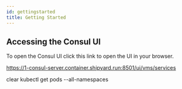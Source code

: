 ```yaml
---
id: gettingstarted
title: Getting Started
---
```


<TerminalVisor>
  <Terminal target="tools.container.shipyard.run" shell="/bin/bash" workdir="/" user="root" id="tools" name="Tools"/>
</TerminalVisor>

## Accessing the Consul UI

To open the Consul UI click this link to open the UI in your browser.

<p><a href="https://1-consul-server.container.shipyard.run:8501/ui/vms/services" target="_blank">https://1-consul-server.container.shipyard.run:8501/ui/vms/services</a></p>

<TerminalRunCommand target="tools">
  <Command>clear</Command>
  <Command>kubectl get pods --all-namespaces</Command>
</TerminalRunCommand>
